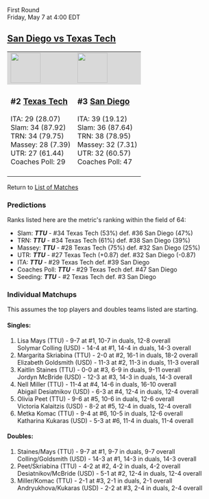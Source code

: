 First Round  
Friday, May 7 at 4:00 EDT
## [San Diego vs Texas Tech](https://www.ncaa.com/game/5833661) 

<table>  
<tr style="background-color: #d9d9d9 !important"><td><a href="../"><img src="https://www.ncaa.com/sites/default/files/images/logos/schools/t/texas-tech.70.png" width="70" height="70" /></a></td><td><a href="../"><img src="https://www.ncaa.com/sites/default/files/images/logos/schools/s/san-diego.70.png" width="70" height="70" /></a></td></tr>
<tr><td>  

<h3>#2 <a href="../">Texas Tech</a></h3>  
ITA: 29 (28.07)<br>  
Slam: 34 (87.92)<br>  
TRN: 34 (79.75)<br>  
Massey: 28 (7.39)<br>  
UTR: 27 (61.44)<br>  
Coaches Poll: 29<br>  
<br>  

</td><td>  

<h3>#3 <a href="../">San Diego</a></h3>  
ITA: 39 (19.12)<br>  
Slam: 36 (87.64)<br>  
TRN: 38 (78.95)<br>  
Massey: 32 (7.31)<br>  
UTR: 32 (60.57)<br>  
Coaches Poll: 47<br>  
<br>  

</td></tr></table>  


Return to [List of Matches](../index.md)  

### Predictions  

Ranks listed here are the metric's ranking within the field of 64:  
- Slam: ***TTU*** - #34 Texas Tech (53%) def. #36 San Diego (47%)  
- TRN: ***TTU*** - #34 Texas Tech (61%) def. #38 San Diego (39%)  
- Massey: ***TTU*** - #28 Texas Tech (75%) def. #32 San Diego (25%)  
- UTR: ***TTU*** - #27 Texas Tech (+0.87) def. #32 San Diego (-0.87)  
- ITA: ***TTU*** - #29 Texas Tech def. #39 San Diego  
- Coaches Poll: ***TTU*** - #29 Texas Tech def. #47 San Diego  
- Seeding: ***TTU*** - #2 Texas Tech def. #3 San Diego  

### Individual Matchups  

This assumes the top players and doubles teams listed are starting.  

#### Singles:  
1. Lisa Mays (TTU) - 9-7 at #1, 10-7 in duals, 12-8 overall  
   Solymar Colling (USD) - 14-4 at #1, 14-4 in duals, 14-3 overall
2. Margarita Skriabina (TTU) - 2-0 at #2, 16-1 in duals, 18-2 overall  
   Elizabeth Goldsmith (USD) - 11-3 at #2, 11-3 in duals, 11-3 overall
3. Kaitlin Staines (TTU) - 0-0 at #3, 6-9 in duals, 9-11 overall  
   Jordyn McBride (USD) - 12-3 at #3, 14-3 in duals, 14-3 overall
4. Nell Miller (TTU) - 11-4 at #4, 14-6 in duals, 16-10 overall  
   Abigail Desiatnikov (USD) - 6-3 at #4, 12-4 in duals, 12-4 overall
5. Olivia Peet (TTU) - 9-6 at #5, 10-6 in duals, 12-6 overall  
   Victoria Kalaitzis (USD) - 8-2 at #5, 12-4 in duals, 12-4 overall
6. Metka Komac (TTU) - 9-4 at #6, 10-5 in duals, 12-6 overall  
   Katharina Kukaras (USD) - 5-3 at #6, 11-4 in duals, 11-4 overall

#### Doubles:  
1. Staines/Mays (TTU) - 9-7 at #1, 9-7 in duals, 9-7 overall  
   Colling/Goldsmith (USD) - 14-3 at #1, 14-3 in duals, 14-3 overall
2. Peet/Skriabina (TTU) - 4-2 at #2, 4-2 in duals, 4-2 overall  
   Desiatnikov/McBride (USD) - 5-1 at #2, 12-4 in duals, 12-4 overall
3. Miller/Komac (TTU) - 2-1 at #3, 2-1 in duals, 2-1 overall  
   Andryukhova/Kukaras (USD) - 2-2 at #3, 2-4 in duals, 2-4 overall